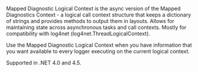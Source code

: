 Mapped Diagnostic Logical Context is the async version of the Mapped Diagnostics Context - a logical call context structure that keeps a dictionary of strings and provides methods to output them in layouts. Allows for maintaining state across asynchronous tasks and call contexts. Mostly for compatibility with log4net (log4net.ThreadLogicalContext).

Use the Mapped Diagnostic Logical Context when you have information that you want available to every logger executing on the current logical context.

Supported in .NET 4.0 and 4.5.
